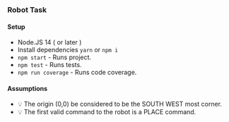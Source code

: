 ### Robot Task


#### Setup
- Node.JS 14 ( or later )
- Install dependencies `yarn` or `npm i`
- `npm start` - Runs project.
- `npm test` - Runs tests.
- `npm run coverage` - Runs code coverage.

#### Assumptions
- 💡 The origin (0,0)  be considered to be the SOUTH WEST most corner.
- 💡 The first valid command to the robot is a PLACE command.

